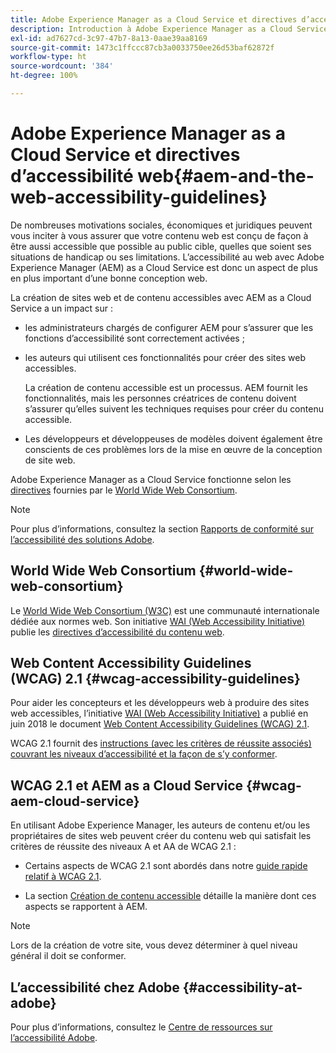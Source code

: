 ```yaml
---
title: Adobe Experience Manager as a Cloud Service et directives d’accessibilité web
description: Introduction à Adobe Experience Manager as a Cloud Service et directives d’accessibilité web
exl-id: ad7627cd-3c97-47b7-8a13-0aae39aa8169
source-git-commit: 1473c1ffccc87cb3a0033750ee26d53baf62872f
workflow-type: ht
source-wordcount: '384'
ht-degree: 100%

---
```


# Adobe Experience Manager as a Cloud Service et directives d’accessibilité web{#aem-and-the-web-accessibility-guidelines}

De nombreuses motivations sociales, économiques et juridiques peuvent vous inciter à vous assurer que votre contenu web est conçu de façon à être aussi accessible que possible au public cible, quelles que soient ses situations de handicap ou ses limitations. L’accessibilité au web avec Adobe Experience Manager (AEM) as a Cloud Service est donc un aspect de plus en plus important d’une bonne conception web.

La création de sites web et de contenu accessibles avec AEM as a Cloud Service a un impact sur :

* les administrateurs chargés de configurer AEM pour s’assurer que les fonctions d’accessibilité sont correctement activées ;

* les auteurs qui utilisent ces fonctionnalités pour créer des sites web accessibles.

  La création de contenu accessible est un processus. AEM fournit les fonctionnalités, mais les personnes créatrices de contenu doivent s’assurer qu’elles suivent les techniques requises pour créer du contenu accessible.

* Les développeurs et développeuses de modèles doivent également être conscients de ces problèmes lors de la mise en œuvre de la conception de site web.

Adobe Experience Manager as a Cloud Service fonctionne selon les [directives](#wcag-accessibility-guidelines) fournies par le [World Wide Web Consortium](#world-wide-web-consortium).

>[!NOTE]
>
>Pour plus d’informations, consultez la section [Rapports de conformité sur l’accessibilité des solutions Adobe](https://www.adobe.com/accessibility/compliance.html).

## World Wide Web Consortium {#world-wide-web-consortium}

Le [World Wide Web Consortium (W3C)](https://www.w3.org/) est une communauté internationale dédiée aux normes web. Son initiative [WAI (Web Accessibility Initiative)](https://www.w3.org/WAI/) publie les [directives d’accessibilité du contenu web](#wcag-accessibility-guidelines).

## Web Content Accessibility Guidelines (WCAG) 2.1 {#wcag-accessibility-guidelines}

Pour aider les concepteurs et les développeurs web à produire des sites web accessibles, l’initiative [WAI (Web Accessibility Initiative)](https://www.w3.org/WAI/) a publié en juin 2018 le document [Web Content Accessibility Guidelines (WCAG) 2.1](https://www.w3.org/TR/WCAG/).

WCAG 2.1 fournit des [instructions (avec les critères de réussite associés) couvrant les niveaux d’accessibilité et la façon de s’y conformer](https://www.w3.org/TR/WCAG/#conformance).

## WCAG 2.1 et AEM as a Cloud Service {#wcag-aem-cloud-service}

En utilisant Adobe Experience Manager, les auteurs de contenu et/ou les propriétaires de sites web peuvent créer du contenu web qui satisfait les critères de réussite des niveaux A et AA de WCAG 2.1 :

* Certains aspects de WCAG 2.1 sont abordés dans notre [guide rapide relatif à WCAG 2.1](/help/compliance/accessibility/quick-guide-wcag.md).

* La section [Création de contenu accessible](/help/sites-cloud/authoring/fundamentals/accessible-content.md) détaille la manière dont ces aspects se rapportent à AEM.

>[!NOTE]
>
>Lors de la création de votre site, vous devez déterminer à quel niveau général il doit se conformer.

<!--
* [Configuring the Rich Text Editor for Producing Accessible Sites](/help/sites-administering/rte-accessible-content.md)
  Guidelines on how administrators can configure AEM for producing accessible content.
-->

<!--
* [Accessibility in Assets](/help/assets/accessibility.md)
* [Creating Accessible Adaptive Forms](/help/forms/using/creating-accessible-adaptive-forms.md)
  Adobe Experience Manager (AEM) includes a number of features and capabilities that enhance the usability of adaptive forms for users with different abilities. The solution also assists form authors in creating accessible adaptive forms.
-->

## L’accessibilité chez Adobe {#accessibility-at-adobe}

Pour plus d’informations, consultez le [Centre de ressources sur l’accessibilité Adobe](https://www.adobe.com/accessibility/).

